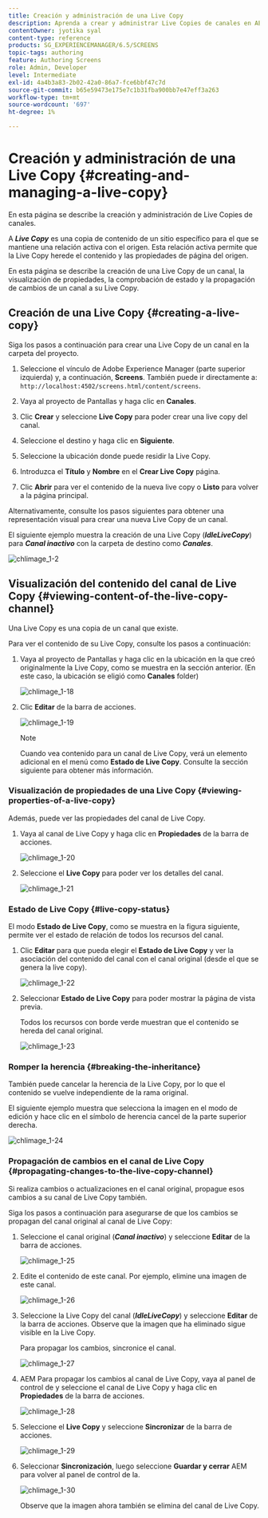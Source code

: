 ```yaml
---
title: Creación y administración de una Live Copy
description: Aprenda a crear y administrar Live Copies de canales en AEM Screens.
contentOwner: jyotika syal
content-type: reference
products: SG_EXPERIENCEMANAGER/6.5/SCREENS
topic-tags: authoring
feature: Authoring Screens
role: Admin, Developer
level: Intermediate
exl-id: 4a4b3a83-2b02-42a0-86a7-fce6bbf47c7d
source-git-commit: b65e59473e175e7c1b31fba900bb7e47eff3a263
workflow-type: tm+mt
source-wordcount: '697'
ht-degree: 1%

---
```


# Creación y administración de una Live Copy {#creating-and-managing-a-live-copy}

En esta página se describe la creación y administración de Live Copies de canales.

A ***Live Copy*** es una copia de contenido de un sitio específico para el que se mantiene una relación activa con el origen. Esta relación activa permite que la Live Copy herede el contenido y las propiedades de página del origen.

En esta página se describe la creación de una Live Copy de un canal, la visualización de propiedades, la comprobación de estado y la propagación de cambios de un canal a su Live Copy.


## Creación de una Live Copy {#creating-a-live-copy}

Siga los pasos a continuación para crear una Live Copy de un canal en la carpeta del proyecto.

1. Seleccione el vínculo de Adobe Experience Manager (parte superior izquierda) y, a continuación, **Screens**. También puede ir directamente a: `http://localhost:4502/screens.html/content/screens`.

1. Vaya al proyecto de Pantallas y haga clic en **Canales**.
1. Clic **Crear** y seleccione **Live Copy** para poder crear una live copy del canal.
1. Seleccione el destino y haga clic en **Siguiente**.
1. Seleccione la ubicación donde puede residir la Live Copy.
1. Introduzca el **Título** y **Nombre** en el **Crear Live Copy** página.

1. Clic **Abrir** para ver el contenido de la nueva live copy o **Listo** para volver a la página principal.

Alternativamente, consulte los pasos siguientes para obtener una representación visual para crear una nueva Live Copy de un canal.

El siguiente ejemplo muestra la creación de una Live Copy (***IdleLiveCopy***) para ***Canal inactivo*** con la carpeta de destino como ***Canales***.

![chlimage_1-2](assets/chlimage_1-2.gif)

## Visualización del contenido del canal de Live Copy {#viewing-content-of-the-live-copy-channel}

Una Live Copy es una copia de un canal que existe.

Para ver el contenido de su Live Copy, consulte los pasos a continuación:

1. Vaya al proyecto de Pantallas y haga clic en la ubicación en la que creó originalmente la Live Copy, como se muestra en la sección anterior. (En este caso, la ubicación se eligió como **Canales** folder)

   ![chlimage_1-18](assets/chlimage_1-18.png)

1. Clic **Editar** de la barra de acciones.

   ![chlimage_1-19](assets/chlimage_1-19.png)

   >[!NOTE]
   >
   >Cuando vea contenido para un canal de Live Copy, verá un elemento adicional en el menú como **Estado de Live Copy**. Consulte la sección siguiente para obtener más información.

### Visualización de propiedades de una Live Copy {#viewing-properties-of-a-live-copy}

Además, puede ver las propiedades del canal de Live Copy.

1. Vaya al canal de Live Copy y haga clic en **Propiedades** de la barra de acciones.

   ![chlimage_1-20](assets/chlimage_1-20.png)

1. Seleccione el **Live Copy** para poder ver los detalles del canal.

   ![chlimage_1-21](assets/chlimage_1-21.png)

### Estado de Live Copy   {#live-copy-status}

El modo **Estado de Live Copy**, como se muestra en la figura siguiente, permite ver el estado de relación de todos los recursos del canal.

1. Clic **Editar** para que pueda elegir el **Estado de Live Copy** y ver la asociación del contenido del canal con el canal original (desde el que se genera la live copy).

   ![chlimage_1-22](assets/chlimage_1-22.png)

1. Seleccionar **Estado de Live Copy** para poder mostrar la página de vista previa.

   Todos los recursos con borde verde muestran que el contenido se hereda del canal original.

   ![chlimage_1-23](assets/chlimage_1-23.png)

### Romper la herencia {#breaking-the-inheritance}

También puede cancelar la herencia de la Live Copy, por lo que el contenido se vuelve independiente de la rama original.

El siguiente ejemplo muestra que selecciona la imagen en el modo de edición y hace clic en el símbolo de herencia cancel de la parte superior derecha.

![chlimage_1-24](assets/chlimage_1-24.png)

### Propagación de cambios en el canal de Live Copy {#propagating-changes-to-the-live-copy-channel}

Si realiza cambios o actualizaciones en el canal original, propague esos cambios a su canal de Live Copy también.

Siga los pasos a continuación para asegurarse de que los cambios se propagan del canal original al canal de Live Copy:

1. Seleccione el canal original (***Canal inactivo***) y seleccione **Editar** de la barra de acciones.

   ![chlimage_1-25](assets/chlimage_1-25.png)

1. Edite el contenido de este canal. Por ejemplo, elimine una imagen de este canal.

   ![chlimage_1-26](assets/chlimage_1-26.png)

1. Seleccione la Live Copy del canal (***IdleLiveCopy***) y seleccione **Editar** de la barra de acciones. Observe que la imagen que ha eliminado sigue visible en la Live Copy.

   Para propagar los cambios, sincronice el canal.

   ![chlimage_1-27](assets/chlimage_1-27.png)

1. AEM Para propagar los cambios al canal de Live Copy, vaya al panel de control de y seleccione el canal de Live Copy y haga clic en **Propiedades** de la barra de acciones.

   ![chlimage_1-28](assets/chlimage_1-28.png)

1. Seleccione el **Live Copy** y seleccione **Sincronizar** de la barra de acciones.

   ![chlimage_1-29](assets/chlimage_1-29.png)

1. Seleccionar **Sincronización**, luego seleccione **Guardar y cerrar** AEM para volver al panel de control de la.

   ![chlimage_1-30](assets/chlimage_1-30.png)

   Observe que la imagen ahora también se elimina del canal de Live Copy.
